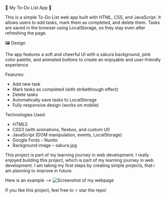 🌸 My To-Do List App 🌸

This is a simple To-Do List web app built with HTML, CSS, and JavaScript. It allows users to add tasks, mark them as completed, and delete them. Tasks are saved in the browser using LocalStorage, so they stay even after refreshing the page.

🖼️ Design

The app features a soft and cheerful UI with a sakura background, pink color palette, and animated buttons to create an enjoyable and user-friendly experience.

 Features:
 - Add new task
 - Mark tasks as completed (with strikethrough effect)
 - Delete tasks
 - Automatically save tasks to LocalStorage
 - Fully responsive design (works on mobile)

 Technologies Used:
 - HTML5
 - CSS3 (with animations, flexbox, and custom UI)
 - JavaScript (DOM manipulation, events, LocalStorage)
 - Google Fonts – Nunito
 - Background image – sakura.jpg

This project is part of my learning journey in web development.
I really enjoyed building this project, which is part of my learning journey in web development. I am taking my first steps by creating simple projects, that i am planning to improve in future.

Here is an example --> ![Screenshot of my webpage](screenshot/screenshot-of-my-webpage.png)

If you like this project, feel free to ⭐ star the repo!
